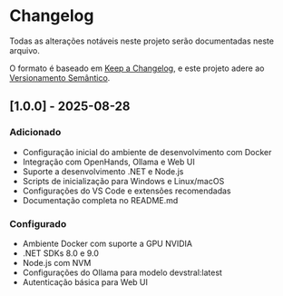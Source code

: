 # Changelog
Todas as alterações notáveis neste projeto serão documentadas neste arquivo.

O formato é baseado em [Keep a Changelog](https://keepachangelog.com/pt-BR/1.1.0/),
e este projeto adere ao [Versionamento Semântico](https://semver.org/lang/pt-BR/).

## [1.0.0] - 2025-08-28

### Adicionado
- Configuração inicial do ambiente de desenvolvimento com Docker
- Integração com OpenHands, Ollama e Web UI
- Suporte a desenvolvimento .NET e Node.js
- Scripts de inicialização para Windows e Linux/macOS
- Configurações do VS Code e extensões recomendadas
- Documentação completa no README.md

### Configurado
- Ambiente Docker com suporte a GPU NVIDIA
- .NET SDKs 8.0 e 9.0
- Node.js com NVM
- Configurações do Ollama para modelo devstral:latest
- Autenticação básica para Web UI
